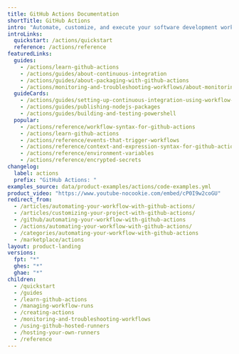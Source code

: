 ```yaml
---
title: GitHub Actions Documentation
shortTitle: GitHub Actions
intro: "Automate, customize, and execute your software development workflows right in your repository with {% data variables.product.prodname_actions %}. You can discover, create, and share actions to perform any job you'd like, including CI/CD, and combine actions in a completely customized workflow."
introLinks:
  quickstart: /actions/quickstart
  reference: /actions/reference
featuredLinks:
  guides:
    - /actions/learn-github-actions
    - /actions/guides/about-continuous-integration
    - /actions/guides/about-packaging-with-github-actions
    - /actions/monitoring-and-troubleshooting-workflows/about-monitoring-and-troubleshooting
  guideCards:
    - /actions/guides/setting-up-continuous-integration-using-workflow-templates
    - /actions/guides/publishing-nodejs-packages
    - /actions/guides/building-and-testing-powershell
  popular:
    - /actions/reference/workflow-syntax-for-github-actions
    - /actions/learn-github-actions
    - /actions/reference/events-that-trigger-workflows
    - /actions/reference/context-and-expression-syntax-for-github-actions
    - /actions/reference/environment-variables
    - /actions/reference/encrypted-secrets
changelog:
  label: actions
  prefix: "GitHub Actions: "
examples_source: data/product-examples/actions/code-examples.yml
product_video: "https://www.youtube-nocookie.com/embed/cP0I9w2coGU"
redirect_from:
  - /articles/automating-your-workflow-with-github-actions/
  - /articles/customizing-your-project-with-github-actions/
  - /github/automating-your-workflow-with-github-actions
  - /actions/automating-your-workflow-with-github-actions/
  - /categories/automating-your-workflow-with-github-actions
  - /marketplace/actions
layout: product-landing
versions:
  fpt: "*"
  ghes: "*"
  ghae: "*"
children:
  - /quickstart
  - /guides
  - /learn-github-actions
  - /managing-workflow-runs
  - /creating-actions
  - /monitoring-and-troubleshooting-workflows
  - /using-github-hosted-runners
  - /hosting-your-own-runners
  - /reference
---
```

